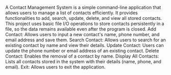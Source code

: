 A Contact Management System  is a simple command-line application that allows users to manage a list of contacts efficiently. It provides functionalities to add, search, update, delete, and view all stored contacts. This project uses basic file I/O operations to store contacts persistently in a file, so the data remains available even after the program is closed.
Add Contact: Allows users to input a new contact's name, phone number, and email address and save them.
Search Contact: Allows users to search for an existing contact by name and view their details.
Update Contact: Users can update the phone number or email address of an existing contact.
Delete Contact: Enables the removal of a contact by name.
Display All Contacts: Lists all contacts stored in the system with their details (name, phone, and email).
Exit: Allows users to exit the application.
